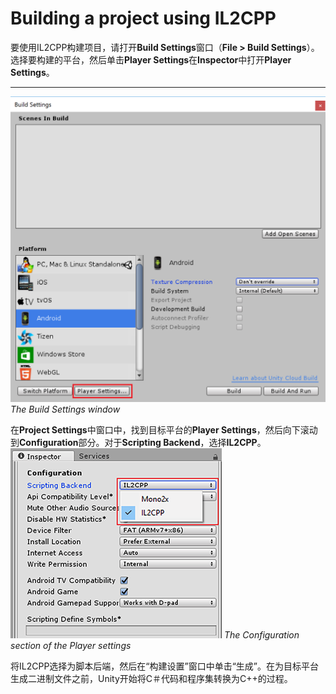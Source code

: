 # Building a project using IL2CPP
要使用IL2CPP构建项目，请打开**Build Settings**窗口（**File > Build Settings**）。选择要构建的平台，然后单击**Player Settings**在**Inspector**中打开**Player Settings**。

---
![](IL2CPP-1.png)  
*The Build Settings window*  

在**Project Settings**中窗口中，找到目标平台的**Player Settings**，然后向下滚动到**Configuration**部分。对于**Scripting Backend**，选择**IL2CPP**。  
![](IL2CPP-2.png)
*The Configuration section of the Player settings*

将IL2CPP选择为脚本后端，然后在“构建设置”窗口中单击“生成”。在为目标平台生成二进制文件之前，Unity开始将C＃代码和程序集转换为C++的过程。